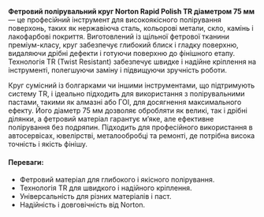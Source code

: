 **Фетровий полірувальний круг Norton Rapid Polish TR діаметром 75 мм** — це професійний інструмент для високоякісного полірування поверхонь, таких як нержавіюча сталь, кольорові метали, скло, камінь і лакофарбові покриття. Виготовлений із щільної фетрової тканини преміум-класу, круг забезпечує глибокий блиск і гладку поверхню, видаляючи дрібні дефекти і готуючи поверхню до фінішного етапу. Технологія TR (Twist Resistant) забезпечує швидке і надійне кріплення на інструменті, полегшуючи заміну і підвищуючи зручність роботи.

Круг сумісний із болгарками чи іншими інструментами, що підтримують систему TR, і ідеально підходить для використання з полірувальними пастами, такими як алмазні або ГОІ, для досягнення максимального ефекту. Його діаметр 75 мм дозволяє обробляти як великі, так і дрібні ділянки, а фетровий матеріал гарантує м’яке, але ефективне полірування без подряпин. Підходить для професійного використання в автосервісах, ювелірстві, металообробці та ремонті, де потрібна висока точність і якість фінішу.

#### Переваги:

- Фетровий матеріал для глибокого і якісного полірування.
- Технологія TR для швидкого і надійного кріплення.
- Універсальність для різних матеріалів і паст.
- Надійність і довговічність від Norton.
